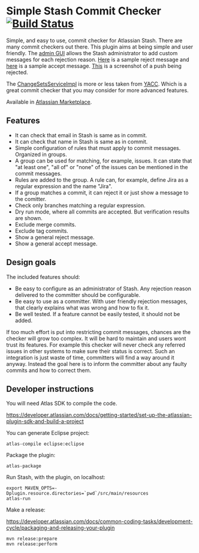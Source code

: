 # Simple Stash Commit Checker [![Build Status](https://travis-ci.org/tomasbjerre/simple-stash-commit-checker.svg?branch=master)](https://travis-ci.org/tomasbjerre/simple-stash-commit-checker)
Simple, and easy to use, commit checker for Atlassian Stash. There are many commit checkers out there. This plugin aims at being simple and user friendly. The [admin GUI](https://raw.githubusercontent.com/tomasbjerre/simple-stash-commit-checker/master/sandbox/admin_gui.png) allows the Stash administrator to add custom messages for each rejection reason. [Here](https://github.com/tomasbjerre/simple-stash-commit-checker/blob/master/src/test/resources/testProdThatRejectResponseLooksGood.txt) is a sample reject message and [here](https://github.com/tomasbjerre/simple-stash-commit-checker/blob/master/src/test/resources/testProdThatSuccessResponseLooksGood.txt) is a sample accept message. [This](https://raw.githubusercontent.com/tomasbjerre/simple-stash-commit-checker/master/sandbox/config_and_reject.png) is a screenshot of a push being rejected.

The [ChangeSetsServiceImpl](https://github.com/tomasbjerre/simple-stash-commit-checker/blob/master/src/main/java/se/bjurr/sscc/ChangeSetsServiceImpl.java) is more or less taken from [YACC](https://github.com/sford/yet-another-commit-checker). Which is a great commit checker that you may consider for more advanced features.

Available in [Atlassian Marketplace](https://marketplace.atlassian.com/plugins/se.bjurr.sscc.sscc).

## Features
* It can check that email in Stash is same as in commit.
* It can check that name in Stash is same as in commit.
* Simple configuration of rules that must apply to commit messages. Organized in groups.
 * A group can be used for matching, for example, issues. It can state that "at least one", "all of" or "none" of the issues can be mentioned in the commit messages.
 * Rules are added to the group. A rule can, for example, define Jira as a regular expression and the name "Jira".
 * If a group matches a commit, it can reject it or just show a message to the comitter.
* Check only branches matching a regular expression.
* Dry run mode, where all commits are accepted. But verification results are shown.
* Exclude merge commits.
* Exclude tag commits.
* Show a general reject message.
* Show a general accept message.

## Design goals
The included features should:

* Be easy to configure as an administrator of Stash. Any rejection reason delivered to the committer should be configurable.
* Be easy to use as a committer. With user friendly rejection messages, that clearly explains what was wrong and how to fix it.
* Be well tested. If a feature cannot be easily tested, it should not be added.

If too much effort is put into restricting commit messages, chances are the checker will grow too complex. It will be hard to maintain and users wont trust its features. For example this checker will never check any referred issues in other systems to make sure their status is correct. Such an integration is just waste of time, committers will find a way around it anyway. Instead the goal here is to inform the committer about any faulty commits and how to correct them.

## Developer instructions
You will need Atlas SDK to compile the code.

https://developer.atlassian.com/docs/getting-started/set-up-the-atlassian-plugin-sdk-and-build-a-project

You can generate Eclipse project:
```
atlas-compile eclipse:eclipse
```

Package the plugin:
```
atlas-package
```

Run Stash, with the plugin, on localhost:
```
export MAVEN_OPTS=-Dplugin.resource.directories=`pwd`/src/main/resources
atlas-run
```

Make a release:

https://developer.atlassian.com/docs/common-coding-tasks/development-cycle/packaging-and-releasing-your-plugin
```
mvn release:prepare
mvn release:perform
```
